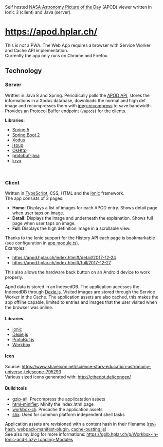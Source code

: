 Self hosted [NASA Astronomy Picture of the Day](https://apod.nasa.gov/apod/astropix.html) (APOD) viewer written in Ionic 3 (client) and Java (server).

# https://apod.hplar.ch/

This is *not* a PWA. The Web App requires a browser with Service Worker and Cache API implementation.    
Currently the app only runs on Chrome and Firefox. 

## Technology

### Server
Written in Java 8 and Spring. 
Periodically polls the [APOD API](https://api.nasa.gov/api.html), stores the informations in a Xodus database, downloads the normal and high def image and recompresses them with [jpeg-recompress](https://github.com/danielgtaylor/jpeg-archive) to save bandwidth.      
Provides an Protocol Buffer endpoint (`/apods`) for the clients.

**Libraries:**
  * [Spring 5](https://projects.spring.io/spring-framework/)
  * [Spring Boot 2](https://projects.spring.io/spring-boot/)
  * [Xodus](https://github.com/JetBrains/xodus)
  * [jsoup](https://jsoup.org/)
  * [OkHttp](http://square.github.io/okhttp/)
  * [protobuf-java](https://github.com/google/protobuf)
  * [kryo](https://github.com/EsotericSoftware/kryo)

<br>

### Client
Written in [TypeScript](https://www.typescriptlang.org/), CSS, HTML and the [Ionic](https://ionicframework.com/) framework.    
The app consists of 3 pages:
  * **Home**: Displays a list of images for each APOD entry. Shows detail page when user taps on image.
  * **Detail**: Displays the image and underneath the explanation. Shows full page when user taps on image.
  * **Full**: Displays the high definition image in a scrollable view.
  
Thanks to the Ionic support for the History API each page is bookmarkable (see configuration in [app.module.ts](https://github.com/ralscha/apod/blob/master/client/src/app/app.module.ts#L19-L25)).    
Examples:
  * https://apod.hplar.ch/index.html#/detail/2017-12-24
  * https://apod.hplar.ch/index.html#/full/2017-12-27
  
This also allows the hardware back button on an Android device to work properly.

Apod data is stored in an IndexedDB. The application accesses the IndexedDB through [Dexie.js](http://dexie.org/). Visited images are stored through the Service Worker in the Cache. The application assets are also cached, this makes the app offline capable, limited to entries and images that the user visited  when the browser was online.

#### Libraries
  * [Ionic](https://ionicframework.com/)
  * [Dexie.js](http://dexie.org/)
  * [ProtoBuf.js](https://github.com/dcodeIO/ProtoBuf.js/)
  * [Workbox](https://developers.google.com/web/tools/workbox/)
  
#### Icon
Source: https://www.shareicon.net/science-stars-education-astronomy-universe-telescope-795293      
Various sized icons generated with: http://cthedot.de/icongen/

#### Build tools
  * [gzip-all](https://www.npmjs.com/package/gzip-all): Precompress the applicatation assets
  * [html-minifier](https://www.npmjs.com/package/html-minifier): Minify the index.html page
  * [workbox-cli](https://github.com/googlechrome/workbox): Precache the application assets
  * [shx](https://github.com/shelljs/shx): Used for common platform independent shell tasks
  
Application assets are revisioned with a content hash in their filename ([rev-hash](https://www.npmjs.com/package/rev-hash), [webpack-manifest-plugin](https://github.com/danethurber/webpack-manifest-plugin), [cache-busting.js](https://github.com/ralscha/apod/blob/master/client/cache-busting.js))     
See also my blog for more informations: https://golb.hplar.ch/p/Workbox-in-Ionic-and-Lazy-Loading-Modules
